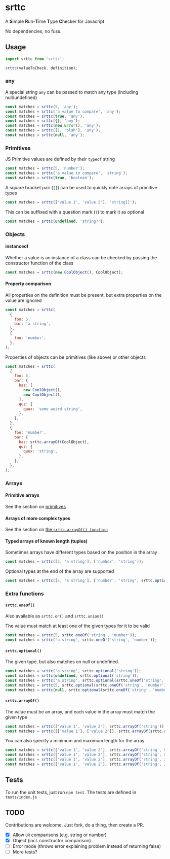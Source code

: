 # srttc

A **S**imple **R**un-**T**ime **T**ype **C**hecker for Javacript

No dependencies, no fuss.

## Usage

```js
import srttc from 'srttc';

srttc(valueToCheck, definition);
```

### any

A special string `any` can be passed to match any type (including null/undefined)

```js
const matches = srttc(5, 'any');
const matches = srttc('a value to compare', 'any');
const matches = srttc(true, 'any');
const matches = srttc({}, 'any');
const matches = srttc(new Error(), 'any');
const matches = srttc([1, 'blah'], 'any');
const matches = srttc(null, 'any');
```

### Primitives

JS Primitive values are defined by their `typeof` string

```js
const matches = srttc(5, 'number');
const matches = srttc('a value to compare', 'string');
const matches = srttc(true, 'boolean');
```

A square bracket pair (`[]`) can be used to quickly note arrays of primitive types

```js
const matches = srttc(['value 1', 'value 2'], 'string[]');
```

This can be suffixed with a question mark (`?`) to mark it as optional

```js
const matches = srttc(undefined, 'string?');
```

### Objects

#### instanceof

Whether a value is an instance of a class can be checked by passing the constructor function of the class

```js
const matches = srttc(new CoolObject(), CoolObject);
```

#### Property comparison

All properties on the definition must be present, but extra properties on the value are ignored

```js
const matches = srttc(
  {
    foo: 5,
    bar: 'a string',
  },
  {
    foo: 'number',
  },
);
```

Properties of objects can be primitives (like above) or other objects

```js
const matches = srttc(
  {
    foo: 5,
    bar: {
      baz: [
        new CoolObject(),
        new CoolObject(),
      ],
      quz: {
        quux: 'some weird string',
      },
    },
  },
  {
    foo: 'number',
    bar: {
      baz: srttc.arrayOf(CoolObject),
      quz: {
        quux: 'string',
      },
    },
  },
);
```

### Arrays

#### Primitive arrays

See the section on [primitives](#primitives)

#### Arrays of more complex types

See the section on [the `srttc.arrayOf() function`](#srttcarrayof)

#### Typed arrays of known length (tuples)

Sometimes arrays have different types based on the position in the array

```js
const matches = srttc([5, 'a string'], ['number', 'string']);
```

Optional types at the end of the array are supported

```js
const matches = srttc([5, 'a string'], ['number', 'string', srttc.optional('boolean')]);
```

### Extra functions

#### `srttc.oneOf()`

Also available as `srttc.or()` and `srttc.union()`

The value must match at least one of the given types for it to be valid

```js
const matches = srttc(5, srttc.oneOf('string', 'number'));
const matches = srttc('a string', srttc.oneOf('string', 'number'));
```

#### `srttc.optional()`

The given type, but also matches on null or undefined.

```js
const matches = srttc('a string', srttc.optional('string'));
const matches = srttc(undefined, srttc.optional('string'));
const matches = srttc('a string', srttc.optional(srttc.oneOf('string', 'number')));
const matches = srttc(5, srttc.optional(srttc.oneOf('string', 'number')));
const matches = srttc(null, srttc.optional(srttc.oneOf('string', 'number')));
```

#### `srttc.arrayOf()`

The value must be an array, and each value in the array must match the given type

```js
const matches = srttc(['value 1', 'value 2'], srttc.arrayOf('string'));
const matches = srttc([['value 1'], ['value 2']], srttc.arrayOf(srttc.arrayOf('string')));
```

You can also specify a minimum and maximum length for the array

```js
const matches = srttc(['value 1', 'value 2'], srttc.arrayOf('string', 0, Infinity));
const matches = srttc(['value 1', 'value 2'], srttc.arrayOf('string', 0, 2));
const matches = srttc(['value 1', 'value 2'], srttc.arrayOf('string', 2, 2));
const matches = srttc(['value 1', 'value 2'], srttc.arrayOf('string', 2, Infinity));
```

## Tests

To run the unit tests, just run `npm test`. The tests are defined in `tests/index.js`

## TODO

Contributions are welcome. Just fork, do a thing, then create a PR.

* [x] Allow `OR` comparisons (e.g. string or number)
* [x] Object (incl. constructor comparison)
* [ ] Error mode (throws error explaining problem instead of returning false)
* [ ] More tests?
